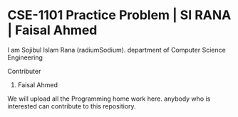 # CSE-1101 Practice Problem | SI RANA | Faisal Ahmed


I am Sojibul Islam Rana (radiumSodium).
department of Computer Science Engineering

Contributer
1. Faisal Ahmed

We will upload all the Programming home work here.
anybody who is interested can contribute to this repositiory.
